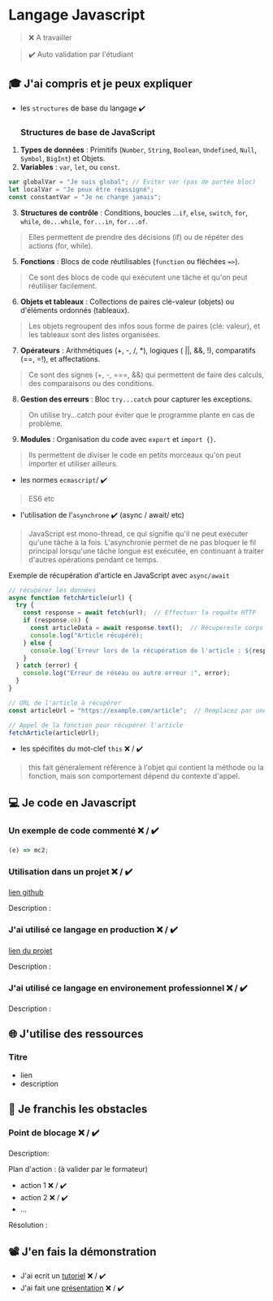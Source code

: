 # Langage Javascript

> ❌ A travailler

> ✔️ Auto validation par l'étudiant

## 🎓 J'ai compris et je peux expliquer

- les `structures` de base du langage ✔️
  ### Structures de base de JavaScript

1. **Types de données** : Primitifs (`Number`, `String`, `Boolean`, `Undefined`, `Null`, `Symbol`, `BigInt`) et Objets.  
2. **Variables** : `var`, `let`, ou `const`.

```javascript
var globalVar = "Je suis global"; // Éviter var (pas de portée bloc)
let localVar = "Je peux être réassigné";
const constantVar = "Je ne change jamais";
```

3. **Structures de contrôle** : Conditions, boucles ...`if`, `else`, `switch`, `for`, `while`, `do...while`, `for...in`, `for...of`.
 > Elles permettent de prendre des décisions (if) ou de répéter des actions (for, while).
 
5. **Fonctions** : Blocs de code réutilisables (`function` ou fléchées `=>`).
 > Ce sont des blocs de code qui exécutent une tâche et qu'on peut réutiliser facilement.

6. **Objets et tableaux** : Collections de paires clé-valeur (objets) ou d'éléments ordonnés (tableaux).
 > Les objets regroupent des infos sous forme de paires (clé: valeur), et les tableaux sont des listes organisées.

7. **Opérateurs** : Arithmétiques (+, -, /, *), logiques ( ||, &&, !), comparatifs (==, =!), et affectations.
 >  Ce sont des signes (+, -, ===, &&) qui permettent de faire des calculs, des comparaisons ou des conditions.

8. **Gestion des erreurs** : Bloc `try...catch` pour capturer les exceptions.
 >  On utilise try...catch pour éviter que le programme plante en cas de problème.

9. **Modules** : Organisation du code avec `export` et `import {}`.
 > Ils permettent de diviser le code en petits morceaux qu'on peut importer et utiliser ailleurs.

- les normes `ecmascript`/ ✔️
  
> ES6 etc

- l'utilisation de l'`asynchrone` ✔️ (async / await/ etc)
  
> JavaScript est mono-thread, ce qui signifie qu'il ne peut exécuter qu'une tâche à la fois.
> L'asynchronie permet de ne pas bloquer le fil principal lorsqu'une tâche longue est exécutée, en continuant à traiter d'autres opérations pendant ce temps.

 Exemple de récupération d'article en JavaScript avec `async/await`

```javascript
// récupérer les données
async function fetchArticle(url) {
  try {
    const response = await fetch(url);  // Effectuer la requête HTTP
    if (response.ok) {
      const articleData = await response.text();  // Récuperesle corps de la réponse
      console.log("Article récupéré); 
    } else {
      console.log(`Erreur lors de la récupération de l'article : ${response.status}`);
    }
  } catch (error) {
    console.log("Erreur de réseau ou autre erreur :", error);
  }
}

// URL de l'article à récupérer
const articleUrl = "https://example.com/article";  // Remplacez par une URL réelle

// Appel de la fonction pour récupérer l'article
fetchArticle(articleUrl);
```
  
- les spécifités du mot-clef `this` ❌ / ✔️

 > this fait généralement référence à l'objet qui contient la méthode ou la fonction, mais son comportement dépend du contexte d'appel.

## 💻 Je code en Javascript

### Un exemple de code commenté ❌ / ✔️

```javascript
(e) => mc2;
```

### Utilisation dans un projet ❌ / ✔️

[lien github](...)

Description :

### J'ai utilisé ce langage en production ❌ / ✔️

[lien du projet](...)

Description :

### J'ai utilisé ce langage en environement professionnel ❌ / ✔️

Description :

## 🌐 J'utilise des ressources

### Titre

- lien
- description

## 🚧 Je franchis les obstacles

### Point de blocage ❌ / ✔️

Description:

Plan d'action : (à valider par le formateur)

- action 1 ❌ / ✔️
- action 2 ❌ / ✔️
- ...

Résolution :

## 📽️ J'en fais la démonstration

- J'ai ecrit un [tutoriel](...) ❌ / ✔️
- J'ai fait une [présentation](...) ❌ / ✔️


